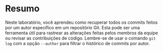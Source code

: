 # Resumo

Neste laboratório, você aprendeu como recuperar todos os commits feitos por um autor específico em um repositório Git. Esta pode ser uma ferramenta útil para rastrear as alterações feitas pelos membros da equipe ou revisar as contribuições de código. Lembre-se de usar o comando `git log` com a opção `--author` para filtrar o histórico de commits por autor.
